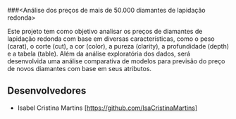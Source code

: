 ###<Análise dos preços de mais de 50.000 diamantes de lapidação redonda>

Este projeto tem como objetivo analisar os preços de diamantes de lapidação redonda com base em diversas características, como o peso (carat), o corte (cut), a cor (color), a pureza (clarity), a profundidade (depth) e a tabela (table). Além da análise exploratória dos dados, será desenvolvida uma análise comparativa de modelos para previsão do preço de novos diamantes com base em seus atributos.


## Desenvolvedores

- Isabel Cristina Martins [https://github.com/IsaCristinaMartins]



